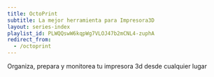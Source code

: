 ```yaml
---
title: OctoPrint
subtitle: La mejor herramienta para Impresora3D
layout: series-index
playlist_id: PLWQQswW6kqpWg7VLOJ47b2mCNL4-zuphA
redirect_from:
  - /octoprint
---
```



Organiza, prepara y monitorea tu impresora 3d desde cualquier lugar

